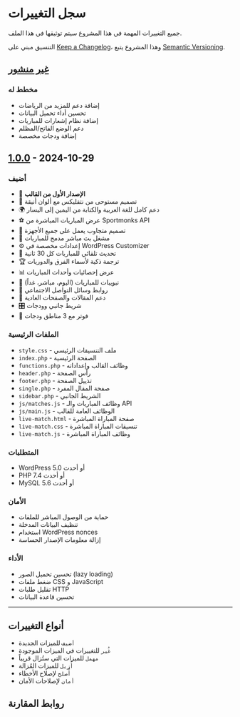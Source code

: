 # سجل التغييرات

جميع التغييرات المهمة في هذا المشروع سيتم توثيقها في هذا الملف.

التنسيق مبني على [Keep a Changelog](https://keepachangelog.com/ar/1.0.0/)،
وهذا المشروع يتبع [Semantic Versioning](https://semver.org/spec/v2.0.0.html).

## [غير منشور]

### مخطط له
- إضافة دعم للمزيد من الرياضات
- تحسين أداء تحميل البيانات
- إضافة نظام إشعارات للمباريات
- دعم الوضع الفاتح/المظلم
- إضافة ودجات مخصصة

## [1.0.0] - 2024-10-29

### أضيف
- 🎉 **الإصدار الأول من القالب**
- 🎨 تصميم مستوحى من نتفليكس مع ألوان أنيقة
- 🌍 دعم كامل للغة العربية والكتابة من اليمين إلى اليسار
- ⚽ عرض المباريات المباشرة من Sportmonks API
- 📱 تصميم متجاوب يعمل على جميع الأجهزة
- 🔴 مشغل بث مباشر مدمج للمباريات
- ⚙️ إعدادات مخصصة في WordPress Customizer
- 🔄 تحديث تلقائي للمباريات كل 30 ثانية
- 🏆 ترجمة ذكية لأسماء الفرق والدوريات
- 📊 عرض إحصائيات وأحداث المباريات
- 🎯 تبويبات للمباريات (اليوم، مباشر، غداً)
- 🔗 روابط وسائل التواصل الاجتماعي
- 📝 دعم المقالات والصفحات العادية
- 🎛️ شريط جانبي وودجات
- 🦶 فوتر مع 3 مناطق ودجات

### الملفات الرئيسية
- `style.css` - ملف التنسيقات الرئيسي
- `index.php` - الصفحة الرئيسية
- `functions.php` - وظائف القالب وإعداداته
- `header.php` - رأس الصفحة
- `footer.php` - تذييل الصفحة
- `single.php` - صفحة المقال المفرد
- `sidebar.php` - الشريط الجانبي
- `js/matches.js` - وظائف المباريات والـ API
- `js/main.js` - الوظائف العامة للقالب
- `live-match.html` - صفحة المباراة المباشرة
- `live-match.css` - تنسيقات المباراة المباشرة
- `live-match.js` - وظائف المباراة المباشرة

### المتطلبات
- WordPress 5.0 أو أحدث
- PHP 7.4 أو أحدث
- MySQL 5.6 أو أحدث

### الأمان
- حماية من الوصول المباشر للملفات
- تنظيف البيانات المدخلة
- استخدام WordPress nonces
- إزالة معلومات الإصدار الحساسة

### الأداء
- تحسين تحميل الصور (lazy loading)
- ضغط ملفات CSS و JavaScript
- تقليل طلبات HTTP
- تحسين قاعدة البيانات

---

## أنواع التغييرات

- `أضيف` للميزات الجديدة
- `غُير` للتغييرات في الميزات الموجودة
- `مهمل` للميزات التي ستُزال قريباً
- `أُزيل` للميزات المُزالة
- `أُصلح` لإصلاح الأخطاء
- `أمان` لإصلاحات الأمان

## روابط المقارنة

[غير منشور]: https://github.com/username/hajmasport/compare/v1.0.0...HEAD
[1.0.0]: https://github.com/username/hajmasport/releases/tag/v1.0.0